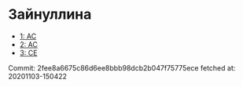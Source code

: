 # Зайнуллина
- [1: AC](1.md)
- [2: AC](2.md)
- [3: CE](3.md)

Commit: 2fee8a6675c86d6ee8bbb98dcb2b047f75775ece
 fetched at: 20201103-150422
